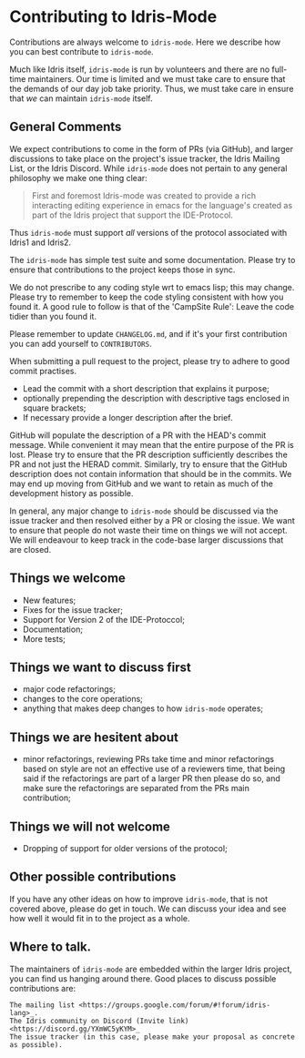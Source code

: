 # Contributing to Idris-Mode

Contributions are always welcome to `idris-mode`.
Here we describe how you can best contribute to `idris-mode`.

Much like Idris itself, `idris-mode` is run by volunteers and there are no full-time maintainers.
Our time is limited and we must take care to ensure that the demands of our day job take priority.
Thus, we must take care in ensure that *we* can maintain `idris-mode` itself.

## General Comments

We expect contributions to come in the form of PRs (via GitHub), and larger discussions to take place on the project's issue tracker, the Idris Mailing List, or the Idris Discord.
While `idris-mode` does not pertain to any general philosophy we make one thing clear:

> First and foremost Idris-mode was created to provide a rich interacting editing experience in emacs for the language's created as part of the Idris project that support the IDE-Protocol.

Thus `idris-mode` must support *all* versions of the protocol associated with Idris1 and Idris2.

The `idris-mode` has simple test suite and some documentation.
Please try to ensure that contributions to the project keeps those in sync.

We do not prescribe to any coding style wrt to emacs lisp; this may change.
Please try to remember to keep the code styling consistent with how you found it.
A good rule to follow is that of the 'CampSite Rule': Leave the code tidier than you found it.

Please remember to update `CHANGELOG.md`, and if it's your first contribution you can add yourself to `CONTRIBUTORS`.

When submitting a pull request to the project, please try to adhere to good commit practises.

+ Lead the commit with a short description that explains it purpose;
+ optionally prepending the description with descriptive tags enclosed in square brackets;
+ If necessary provide a longer description after the brief.

GitHub will populate the description of a PR with the HEAD's commit message.
While convenient it may mean that the entire purpose of the PR is lost.
Please try to ensure that the PR description sufficiently describes the PR and not just the HERAD commit.
Similarly, try to ensure that the GitHub description does not contain information that should be in the commits.
We may end up moving from GitHub and we want to retain as much of the development history as possible.

In general, any major change to `idris-mode` should be discussed via the issue tracker and then resolved either by a PR or closing the issue.
We want to ensure that people do not waste their time on things we will not accept.
We will endeavour to keep track in the code-base larger discussions that are closed.

## Things we welcome

+ New features;
+ Fixes for the issue tracker;
+ Support for Version 2 of the IDE-Protoccol;
+ Documentation;
+ More tests;

## Things we want to discuss first

+ major code refactorings;
+ changes to the core operations;
+ anything that makes deep changes to how `idris-mode` operates;

## Things we are hesitent about

+ minor refactorings, reviewing PRs take time and minor refactorings based on style are not an effective use of a reviewers time, that being said if the refactorings are part of a larger PR then please do so, and make sure the refactorings are separated from the PRs main contribution;

## Things we will not welcome

+ Dropping of support for older versions of the protocol;


## Other possible contributions

If you have any other ideas on how to improve `idris-mode`, that is not covered above, please do get in touch.
We can discuss your idea and see how well it would fit in to the project as a whole.

## Where to talk.

The maintainers of `idris-mode` are embedded within the larger Idris project, you can find us hanging around there.
Good places to discuss possible contributions are:

    The mailing list <https://groups.google.com/forum/#!forum/idris-lang>_.
    The Idris community on Discord (Invite link) <https://discord.gg/YXmWC5yKYM>_
    The issue tracker (in this case, please make your proposal as concrete as possible).

<!-- EOF -->
